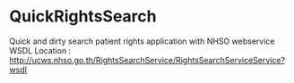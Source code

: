 QuickRightsSearch
=================

Quick and dirty search patient rights application with NHSO webservice
WSDL Location : http://ucws.nhso.go.th/RightsSearchService/RightsSearchServiceService?wsdl
